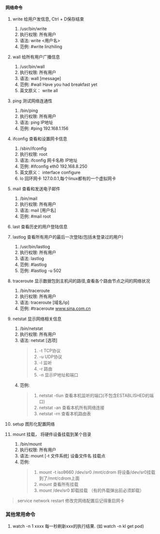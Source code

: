 
#### 网络命令
1. write 给用户发信息, Ctrl + D保存结束
    1. /usr/bin/write
    2. 执行权限: 所有用户
    3. 语法: write <用户名>
    4. 范例: #write linzhiling
    
2. wall 给所有用户广播信息
    1. /usr/bin/wall
    2. 执行权限: 所有用户
    3. 语法: wall [message]
    4. 范例: #wall Have you had breakfast yet
    5. 英文原义： write all
    
3. ping 测试网络连通性
    1. /bin/ping
    2. 执行权限: 所有用户
    3. 语法: ping IP地址
    4. 范例: #ping 192.168.1.156

4. ifconfig 查看和设置网卡信息
    1. /sbin/ifconfig
    2. 执行权限: root
    3. 语法: ifconfig 网卡名称 IP地址
    4. 范例: #ifconfig eth0 192.168.8.250
    5. 英文原义： interface configure
    6. lo 回环网卡 127.0.0.1,每个linux都有的一个虚拟网卡

5. mail 查看和发送电子邮件
    1. /bin/mail
    2. 执行权限: 所有用户
    3. 语法: mail [用户名]
    4. 范例: #mail root
    
6. last 查看历史的用户登陆信息
   
7. lastlog 查看所有用户的最后一次登陆(包括未登录过的用户)
    1. /usr/bin/lastlog
    2. 执行权限: 所有用户
    3. 语法: lastlog
    4. 范例: #lastlog
    5. 范例: #lastlog -u 502
    
8. traceroute 显示数据包到主机间的路径,查看各个路由节点之间的网络状况
    1. /bin/traceroute
    2. 执行权限: 所有用户
    3. 语法: traceroute [域名/ip]
    4. 范例: #traceroute www.sina.com.cn
    
9. netstat 显示网络相关信息
    1. /bin/netstat
    2. 执行权限: 所有用户
    3. 语法: netstat [选项]
       > 1. -t TCP协议
       > 2. -u UDP协议
       > 3. -l 监听
       > 4. -r 路由
       > 5. -n 显示IP地址和端口
    4. 范例: 
       > 1. netstat -tlun 查看本机监听的端口(不包含ESTABLISHED的端口)
       > 2. netstat -an 查看本机所有网络连接
       > 3. netstat -rn     查看本机路由表
        
10. setup 图形化配置网络

11. mount 挂载， 将硬件设备挂载到某个目录
    1. /bin/mount
    2. 执行权限: 所有用户
    3. 语法: mount [-t 文件系统] 设备文件名 挂载点
    4. 范例: 
       > 1. mount -t iso9660 /dev/sr0 /mnt/cdrom 将设备/dev/sr0挂载到了/mnt/cdrom上面
       > 2. mount 查看所有挂载
       > 3. mount /dev/sr0 卸载挂载 （有的外载弹出前必须卸载）

> service network restart 修改完网络配置后记得重启网卡
    
### 其他常用命令

1. watch -n 1 xxxx 每一秒刷新xxx的执行结果. (如 watch -n kl get pod)



    